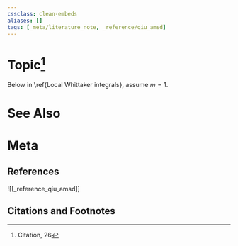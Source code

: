 ```yaml
---
cssclass: clean-embeds
aliases: []
tags: [_meta/literature_note, _reference/qiu_amsd]
---
```

# Topic[^1]
 



Below in \ref{Local Whittaker integrals}, assume $m=1$.  

# See Also

# Meta
## References
![[_reference_qiu_amsd]]


## Citations and Footnotes
[^1]: Citation, 26